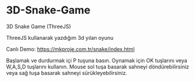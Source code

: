 # 3D-Snake-Game
3D Snake Game (ThreeJS)

ThreeJS kullanarak yazdığım 3d yılan oyunu

Canlı Demo:
https://mkproje.com.tr/snake/index.html 

Başlamak ve durdurmak içi P tuşuna basın.
Oynamak için OK tuşlarını veya W,A,S,D tuşlarını kullanın.
Mouse sol tuşa basarak sahneyi döndürebilirsiniz veya sağ tuşa basarak sahneyi sürükleyebilirsiniz.
